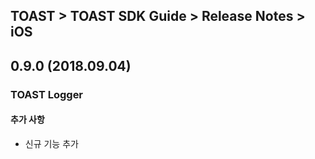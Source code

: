 ## TOAST > TOAST SDK Guide > Release Notes > iOS

## 0.9.0 (2018.09.04)

### TOAST Logger

#### 추가 사항

* 신규 기능 추가

